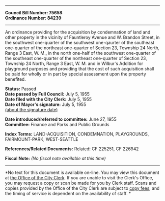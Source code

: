 * * * * *  
  
**Council Bill Number: [](#h0)[](#h2)75658**   
**Ordinance Number: 84239**  
  
* * * * *  
  
An ordinance providing for the acquisition by condemnation of land and other property in the vicinity of Fauntleroy Avenue and W. Brandon Street, in the southwest one-quarter of the southwest one-qaurter of the southeast one-quarter of the northeast one-quarter of Section 23, Township 24 North, Range 3 East, W. M., in the north one-half of the southwest one-quarter of the southeast one-quarter of the northeast one-quarter of Section 23, Township 24 North, Range 3 East, W. M. and in Wilbur's Addition for playground purposes and providing that the cost of such acquisition shall be paid for wholly or in part by special assessment upon the property benefited.  
  
**Status:** Passed   
**Date passed by Full Council:** July 5, 1955   
**Date filed with the City Clerk:** July 5, 1955   
**Date of Mayor's signature:** July 5, 1955   
[(about the signature date)](/~public/approvaldate.htm)   
  
  
**Date introduced/referred to committee:** June 27, 1955   
**Committee:** Finance and Parks and Public Grounds   
  
**Index Terms:** LAND-ACQUISITION, CONDEMNATION, PLAYGROUNDS, FAIRMOUNT-PARK, WEST-SEATTLE  
  
**References/Related Documents:** Related: CF 225251, CF 226942  
  
**Fiscal Note:** *(No fiscal note available at this time)*  
  
* * * * *  
  
*No text for this document is available on-line. You may view this document at [the Office of the City Clerk](http://www.seattle.gov/leg/clerk/contactUs.htm). If you are unable to visit the Clerk's Office, you may request a copy or scan be made for you by Clerk staff. Scans and copies provided by the Office of the City Clerk are subject to [copy fees](http://clerk.seattle.gov/~public/clerkfees.htm), and the timing of service is dependent on the availability of staff. *  
  
  
